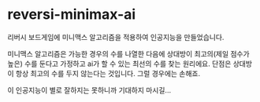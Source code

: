 # reversi-minimax-ai

리버시 보드게임에 미니맥스 알고리즘을 적용하여 인공지능을 만들었습니다.

미니맥스 알고리즘은 가능한 경우의 수를 나열한 다음에 상대방이 최고의(제일 점수가 높은) 수를 둔다고 가정하고 ai가 할 수 있는 최선의 수를 찾는 원리에요.
단점은 상대방이 항상 최고의 수를 두지 않는다는 것입니다. 그럴 경우에는 손해죠.

이 인공지능이 별로 잘하지는 못하니까 기대하지 마시길...
